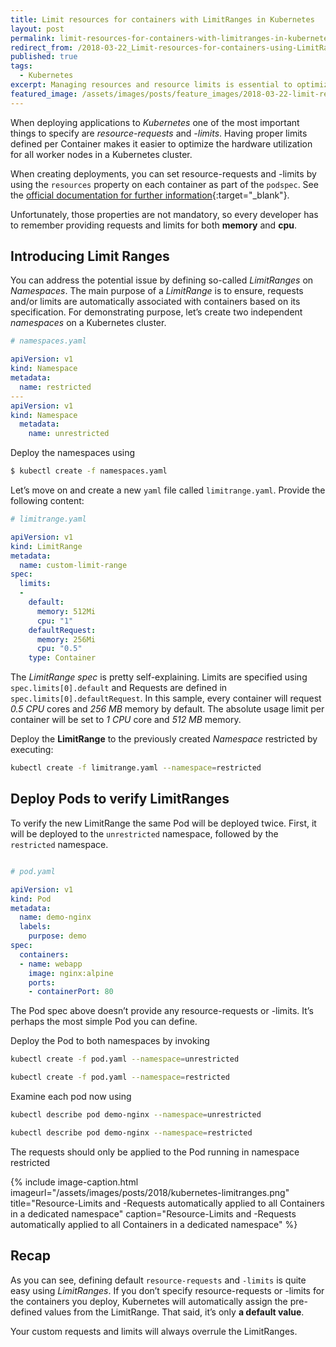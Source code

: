 ```yaml
---
title: Limit resources for containers with LimitRanges in Kubernetes
layout: post
permalink: limit-resources-for-containers-with-limitranges-in-kubernetes
redirect_from: /2018-03-22_Limit-resources-for-containers-using-LimitRanges-in-Kubernetes-d494a62aaf0
published: true
tags:
  - Kubernetes
excerpt: Managing resources and resource limits is essential to optimize utilization of Kubernetes clusters. This post demonstrates how to limit resources for Pods in K8s
featured_image: /assets/images/posts/feature_images/2018-03-22-limit-resources-for-containers-using-limitranges-in-kubernetes.jpg
---
```


When deploying applications to *Kubernetes* one of the most important things to specify are *resource-requests* and *-limits*. Having proper limits defined per Container makes it easier to optimize the hardware utilization for all worker nodes in a Kubernetes cluster.

When creating deployments, you can set resource-requests and -limits by using the `resources` property on each container as part of the `podspec`. See the [official documentation for further information](https://kubernetes.io/docs/reference/generated/kubernetes-api/v1.9/#container-v1-core){:target="_blank"}.

Unfortunately, those properties are not mandatory, so every developer has to remember providing requests and limits for both **memory** and **cpu**.

## Introducing Limit Ranges
You can address the potential issue by defining so-called *LimitRanges* on *Namespaces*. The main purpose of a *LimitRange* is to ensure, requests and/or limits are automatically associated with containers based on its specification.
For demonstrating purpose, let’s create two independent *namespaces* on a Kubernetes cluster.

```yaml
# namespaces.yaml

apiVersion: v1
kind: Namespace
metadata:
  name: restricted
---
apiVersion: v1
kind: Namespace
  metadata:
    name: unrestricted

```

Deploy the namespaces using

```bash
$ kubectl create -f namespaces.yaml

```

Let’s move on and create a new `yaml` file called `limitrange.yaml`. Provide the following content:

```yaml
# limitrange.yaml

apiVersion: v1
kind: LimitRange
metadata:
  name: custom-limit-range
spec:
  limits:
  -
    default:
      memory: 512Mi
      cpu: "1"
    defaultRequest:
      memory: 256Mi
      cpu: "0.5"
    type: Container

```

The *LimitRange spec* is pretty self-explaining. Limits are specified using `spec.limits[0].default` and Requests are defined in `spec.limits[0].defaultRequest`.
In this sample, every container will request *0.5 CPU* cores and *256 MB* memory by default. The absolute usage limit per container will be set to *1 CPU* core and *512 MB* memory.

Deploy the **LimitRange** to the previously created *Namespace* restricted by executing:

```bash
kubectl create -f limitrange.yaml --namespace=restricted

```

## Deploy Pods to verify LimitRanges

To verify the new LimitRange the same Pod will be deployed twice. First, it will be deployed to the `unrestricted` namespace, followed by the `restricted` namespace.

```yaml

# pod.yaml

apiVersion: v1
kind: Pod
metadata:
  name: demo-nginx
  labels:
    purpose: demo
spec:
  containers:
  - name: webapp
    image: nginx:alpine
    ports:
    - containerPort: 80

```

The Pod spec above doesn’t provide any resource-requests or -limits. It’s perhaps the most simple Pod you can define.

Deploy the Pod to both namespaces by invoking

```bash
kubectl create -f pod.yaml --namespace=unrestricted

kubectl create -f pod.yaml --namespace=restricted

```

Examine each pod now using

```bash
kubectl describe pod demo-nginx --namespace=unrestricted

kubectl describe pod demo-nginx --namespace=restricted

```

The requests should only be applied to the Pod running in namespace restricted

{% include image-caption.html imageurl="/assets/images/posts/2018/kubernetes-limitranges.png" 
title="Resource-Limits and -Requests automatically applied to all Containers in a dedicated namespace" caption="Resource-Limits and -Requests automatically applied to all Containers in a dedicated namespace" %}


## Recap
As you can see, defining default `resource-requests` and `-limits` is quite easy using *LimitRanges*. If you don’t specify resource-requests or -limits for the containers you deploy, Kubernetes will automatically assign the pre-defined values from the LimitRange. That said, it’s only **a default value**.

Your custom requests and limits will always overrule the LimitRanges.
